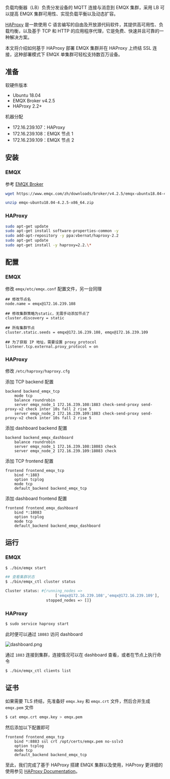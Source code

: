 负载均衡器（LB）负责分发设备的 MQTT 连接与消息到 EMQX 集群，采用 LB 可以提高 EMQX 集群可用性、实现负载平衡以及动态扩容。

[HAProxy](https://www.haproxy.org/)  是一款使用 C 语言编写的自由及开放源代码软件，其提供高可用性、负载均衡，以及基于 TCP 和 HTTP 的应用程序代理，它是免费、快速并且可靠的一种解决方案。

本文将介绍如何基于 HAProxy 部署 EMQX 集群并在 HAProxy 上终结 SSL 连接，这种部署模式下 EMQX 单集群可轻松支持数百万设备。

## 准备

软硬件版本

- Ubuntu 18.04
- EMQX Broker v4.2.5
- HAProxy 2.2+

机器分配

- 172.16.239.107：HAProxy
- 172.16.239.108：EMQX 节点 1
- 172.16.239.109：EMQX 节点 2


## 安装

### EMQX

参考 [EMQX Broker](https://www.emqx.com/zh/try?product=broker)

```bash
wget https://www.emqx.com/zh/downloads/broker/v4.2.5/emqx-ubuntu18.04-4.2.5-x86_64.zip

unzip emqx-ubuntu18.04-4.2.5-x86_64.zip
```

### HAProxy

```bash
sudo apt-get update
sudo apt-get install software-properties-common -y
sudo add-apt-repository -y ppa:vbernat/haproxy-2.2
sudo apt-get update
sudo apt-get install -y haproxy=2.2.\*
```

## 配置

### EMQX

修改 `emqx/etc/emqx.conf` 配置文件，另一台同理

```
## 修改节点名
node.name = emqx@172.16.239.108

## 修改集群策略为static，无需手动添加节点了
cluster.discovery = static

## 所有集群节点	
cluster.static.seeds = emqx@172.16.239.108, emqx@172.16.239.109

## 为了获取 IP 地址，需要设置 proxy_protocol
listener.tcp.external.proxy_protocol = on

```

### HAProxy

修改 `/etc/haproxy/haproxy.cfg `

添加 TCP backend 配置

```
backend backend_emqx_tcp
    mode tcp
    balance roundrobin
    server emqx_node_1 172.16.239.108:1883 check-send-proxy send-proxy-v2 check inter 10s fall 2 rise 5
    server emqx_node_2 172.16.239.109:1883 check-send-proxy send-proxy-v2 check inter 10s fall 2 rise 5
```

添加 dashboard backend 配置

```
backend backend_emqx_dashboard
    balance roundrobin
    server emqx_node_1 172.16.239.108:18083 check
    server emqx_node_2 172.16.239.109:18083 check

```

添加 TCP frontend 配置

```
frontend frontend_emqx_tcp
    bind *:1883
    option tcplog
    mode tcp
    default_backend backend_emqx_tcp
```

添加 dashboard frontend 配置

```
frontend frontend_emqx_dashboard
    bind *:18083
    option tcplog
    mode tcp
    default_backend backend_emqx_dashboard
```

## 运行

### EMQX

```bash
$ ./bin/emqx start

## 查看集群状态
$ ./bin/emqx_ctl cluster status

Cluster status: #{running_nodes =>
                      ['emqx@172.16.239.108','emqx@172.16.239.109'],
                  stopped_nodes => []}
```

### HAProxy

```bash
$ sudo service haproxy start
```

此时便可以通过 `18083` 访问 dashboard

![dashboard.png](https://static.emqx.net/images/0f815d5597514fd6f26aeba7ead041a7.png)

通过 `1883` 连接到集群，连接情况可以在 dashboard 查看，或者在节点上执行命令

```bash
$ ./bin/emqx_ctl clients list
```

## 证书

如果需要 TLS 终结，先准备好 `emqx.key` 和 `emqx.crt` 文件，然后合并生成 `emqx.pem` 文件

```bash
$ cat emqx.crt emqx.key > emqx.pem
```

然后添加以下配置即可

```
frontend frontend_emqx_tcp
    bind *:8883 ssl crt /opt/certs/emqx.pem no-sslv3
    option tcplog
    mode tcp
    default_backend backend_emqx_tcp
```



至此，我们完成了基于 HAProxy 搭建 EMQX 集群以及使用，HAProxy 更详细的使用参见 [HAProxy Documentation](https://cbonte.github.io/haproxy-dconv/2.2/intro.html)。
